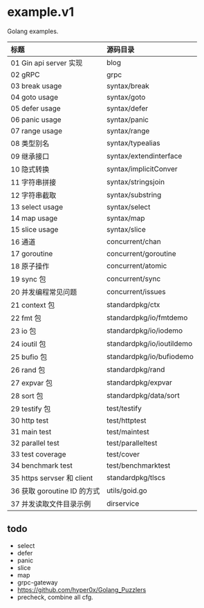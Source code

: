 # example.v1
Golang examples.


| 标题 | 源码目录  |
| :------ | :------ |
| 01 Gin api server 实现 | blog  |
| 02 gRPC | grpc  |
| 03 break usage | syntax/break  |
| 04 goto usage | syntax/goto  |
| 05 defer usage |  syntax/defer |
| 06 panic usage | syntax/panic  |
| 07 range usage | syntax/range  |
| 08 类型别名 | syntax/typealias  |
| 09 继承接口 | syntax/extendinterface  |
| 10 隐式转换 | syntax/implicitConver |
| 11 字符串拼接 | syntax/stringsjoin |
| 12 字符串截取 | syntax/substring |
| 13 select usage | syntax/select |
| 14 map usage | syntax/map |
| 15 slice usage | syntax/slice |
| 16 通道 | concurrent/chan |
| 17 goroutine | concurrent/goroutine |
| 18 原子操作 | concurrent/atomic |
| 19 sync 包 | concurrent/sync |
| 20 并发编程常见问题 | concurrent/issues |
| 21 context 包 | standardpkg/ctx |
| 22 fmt 包 | standardpkg/io/fmtdemo |
| 23 io 包 | standardpkg/io/iodemo |
| 24 ioutil 包 | standardpkg/io/ioutildemo |
| 25 bufio 包 | standardpkg/io/bufiodemo |
| 26 rand 包 | standardpkg/rand |
| 27 expvar 包 | standardpkg/expvar |
| 28 sort 包 | standardpkg/data/sort |
| 29 testify 包 | test/testify |
| 30 http test | test/httptest |
| 31 main test | test/maintest |
| 32 parallel test | test/paralleltest |
| 33 test coverage | test/cover |
| 34 benchmark test | test/benchmarktest |
| 35 https servser 和 client | standardpkg/tlscs |
| 36 获取 goroutine ID 的方式 | utils/goid.go |
| 37 并发读取文件目录示例 | dirservice |


## todo

- select
- defer
- panic
- slice
- map
- grpc-gateway
- https://github.com/hyper0x/Golang_Puzzlers
- precheck, combine all cfg.
